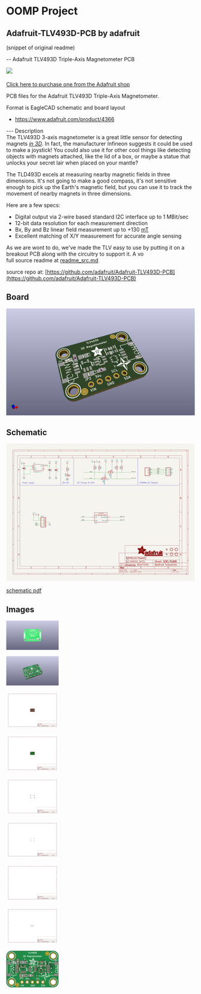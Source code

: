 # OOMP Project  
## Adafruit-TLV493D-PCB  by adafruit  
  
(snippet of original readme)  
  
-- Adafruit TLV493D Triple-Axis Magnetometer PCB  
  
<a href="http://www.adafruit.com/products/4366"><img src="assets/4366.jpg?raw=true" width="500px"><br/>  
Click here to purchase one from the Adafruit shop</a>  
  
PCB files for the Adafruit TLV493D Triple-Axis Magnetometer.   
  
Format is EagleCAD schematic and board layout  
* https://www.adafruit.com/product/4366  
  
--- Description  
The TLV493D 3-axis magnetometer is a great little sensor for detecting magnets [_in 3D_](https://www.youtube.com/watch?v=3FQDUX6X6-w). In fact, the manufacturer Infineon suggests it could be used to make a joystick! You could also use it for other cool things like detecting objects with magnets attached, like the lid of a box, or maybe a statue that unlocks your secret lair when placed on your mantle?  
  
The TLD493D excels at measuring nearby magnetic fields in three dimensions. It's not going to make a good compass, it's not sensitive enough to pick up the Earth's magnetic field, but you can use it to track the movement of nearby magnets in three dimensions.   
  
Here are a few specs:  
  
 * Digital output via 2-wire based standard I2C interface up to 1 MBit/sec  
 * 12-bit data resolution for each measurement direction  
 * Bx, By and Bz linear field measurement up to +130 [mT](https://en.wikipedia.org/wiki/Tesla_\(unit\))  
 * Excellent matching of X/Y measurement for accurate angle sensing  
  
As we are wont to do, we've made the TLV easy to use by putting it on a breakout PCB along with the circuitry to support it. A vo  
  full source readme at [readme_src.md](readme_src.md)  
  
source repo at: [https://github.com/adafruit/Adafruit-TLV493D-PCB](https://github.com/adafruit/Adafruit-TLV493D-PCB)  
## Board  
  
[![working_3d.png](working_3d_600.png)](working_3d.png)  
## Schematic  
  
[![working_schematic.png](working_schematic_600.png)](working_schematic.png)  
  
[schematic pdf](working_schematic.pdf)  
## Images  
  
[![working_3D_bottom.png](working_3D_bottom_140.png)](working_3D_bottom.png)  
  
[![working_3D_top.png](working_3D_top_140.png)](working_3D_top.png)  
  
[![working_assembly_page_01.png](working_assembly_page_01_140.png)](working_assembly_page_01.png)  
  
[![working_assembly_page_02.png](working_assembly_page_02_140.png)](working_assembly_page_02.png)  
  
[![working_assembly_page_03.png](working_assembly_page_03_140.png)](working_assembly_page_03.png)  
  
[![working_assembly_page_04.png](working_assembly_page_04_140.png)](working_assembly_page_04.png)  
  
[![working_assembly_page_05.png](working_assembly_page_05_140.png)](working_assembly_page_05.png)  
  
[![working_assembly_page_06.png](working_assembly_page_06_140.png)](working_assembly_page_06.png)  
  
[![working_top.png](working_top_140.png)](working_top.png)  
